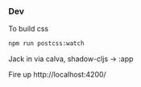 ### Dev

To build css

```bash
npm run postcss:watch
```

Jack in via calva, shadow-cljs -> :app

Fire up http://localhost:4200/
